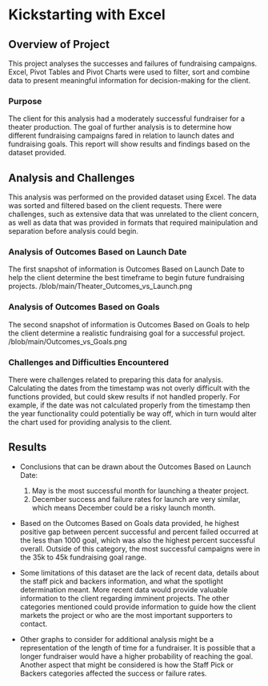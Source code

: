 # Kickstarting with Excel

## Overview of Project
This project analyses the successes and failures of fundraising campaigns. Excel, Pivot Tables and Pivot Charts were used to filter, sort and combine data to present meaningful information for decision-making for the client.
### Purpose
The client for this analysis had a moderately successful fundraiser for a theater production. The goal of further analysis is to determine how different fundraising campaigns fared in relation to launch dates and fundraising goals. This report will show results and findings based on the dataset provided.
## Analysis and Challenges
This analysis was performed on the provided dataset using Excel. The data was sorted and filtered based on the client requests. There were challenges, such as extensive data that was unrelated to the client concern, as well as data that was provided in formats that required mainipulation and separation before analysis could begin.
### Analysis of Outcomes Based on Launch Date
The first snapshot of information is Outcomes Based on Launch Date to help the client determine the best timeframe to begin future fundraising projects.
/blob/main/Theater_Outcomes_vs_Launch.png
### Analysis of Outcomes Based on Goals
The second snapshot of information is Outcomes Based on Goals to help the client determine a realistic fundraising goal for a successful project.
/blob/main/Outcomes_vs_Goals.png
### Challenges and Difficulties Encountered
There were challenges related to preparing this data for analysis. Calculating the dates from the timestamp was not overly difficult with the functions provided, but could skew results if not handled properly. For example, if the date was not calculated properly from the timestamp then the year functionality could potentially be way off, which in turn would alter the chart used for providing analysis to the client.

## Results
- Conclusions that can be drawn about the Outcomes Based on Launch Date:
    1. May is the most successful month for launching a theater project.
    2. December success and failure rates for launch are very similar, which means December could be a risky launch month.

- Based on the Outcomes Based on Goals data provided, he highest positive gap between percent successful and percent failed occurred at the less than 1000 goal, which was also the highest percent successful overall. Outside of this category, the most successful campaigns were in the 35k to 45k fundraising goal range.

- Some limitations of this dataset are the lack of recent data, details about the staff pick and backers information, and what the spotlight determination meant. More recent data would provide valuable information to the client regarding imminent projects. The other categories mentioned could provide information to guide how the client markets the project or who are the most important supporters to contact.

- Other graphs to consider for additional analysis might be a representation of the length of time for a fundraiser. It is possible that a longer fundraiser would have a higher probability of reaching the goal. Another aspect that might be considered is how the Staff Pick or Backers categories affected the success or failure rates.
